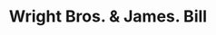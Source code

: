 ---
doi: 10.7916/D81N9C36
date_other: '1880'
date_other_textual: 1880-1889
form: printed ephemera
genre:
- Invoices
name:
- Wright Bros. & James
object_in_context_url: https://biggert.cul.columbia.edu/items/view/ave_biggert_00478
subject_hierarchical_geographic:
- Boston, Massachusetts, United States
subject_name:
- Wright Bros. & James
title: Wright Bros. & James. Bill
sort_title: Wright Bros. & James. Bill
call_number: ave_biggert_00478
coordinates:
- 42.35805555555556,-71.06361111111111
pid: ave_biggert_00478
identifiers: ave_biggert_00478
thumbnail: https://derivativo-2.library.columbia.edu/iiif/2/ldpd:344189/full/!256,256/0/native.jpg
permalink: "/biggert/ave_biggert_00478/"
layout: iiif-image-page
---